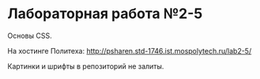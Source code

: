 # Лабораторная работа №2-5
Основы CSS.

На хостинге Политеха: http://psharen.std-1746.ist.mospolytech.ru/lab2-5/

Картинки и шрифты в репозиторий не залиты.